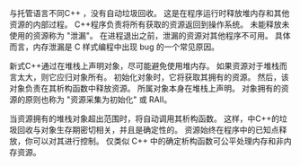与托管语言不同C++ ，没有自动垃圾回收。 这是在程序运行时释放堆内存和其他资源的内部过程。 C++程序负责将所有获取的资源返回到操作系统。 未能释放未使用的资源称为 "泄漏"。 在进程退出之前，泄漏的资源对其他程序不可用。 具体而言，内存泄漏是 C 样式编程中出现 bug 的一个常见原因。

新式C++通过在堆栈上声明对象，尽可能避免使用堆内存。 如果资源对于堆栈而言太大，则它应归对象所有。 初始化对象时，它将获取其拥有的资源。 然后，该对象负责在其析构函数中释放资源。 所属对象本身在堆栈上声明。 对象拥有的资源的原则也称为 "资源采集为初始化" 或 RAII。

当资源拥有的堆栈对象超出范围时，将自动调用其析构函数。 这样，中C++的垃圾回收与对象生存期密切相关，并且是确定性的。 资源始终在程序中的已知点释放，你可以对其进行控制。 仅类似 C++ 中的确定析构函数可公平处理内存和非内存资源。